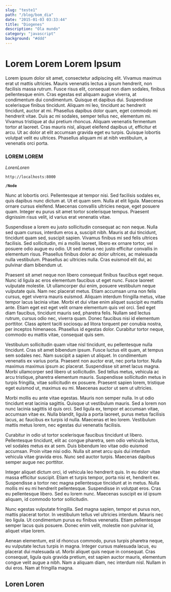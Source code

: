 ```yaml
---
slug: "teste1"
path: "/blog/bom_dia"
date: "2015-01-03 03:33:44"
title: "Diogenes"
description: "Ola mundo"
category: "javascript"
background: "#ddd"
---
```


# Lorem Lorem Lorem Ipsum

Lorem ipsum dolor sit amet, consectetur adipiscing elit. Vivamus maximus erat ut mattis ultricies. Mauris venenatis lectus a ipsum hendrerit, non facilisis massa rutrum. Fusce risus elit, consequat non diam sodales, finibus pellentesque enim. Cras egestas est aliquam augue viverra, at condimentum dui condimentum. Quisque et dapibus dui. Suspendisse scelerisque finibus tincidunt. Aliquam mi leo, tincidunt ac hendrerit tincidunt, auctor at mi. Phasellus dapibus dolor quam, eget commodo mi hendrerit vitae. Duis ac mi sodales, semper tellus nec, elementum mi. Vivamus tristique at dui pretium rhoncus. Aliquam venenatis fermentum tortor at laoreet. Cras mauris nisl, aliquet eleifend dapibus ut, efficitur et arcu. Ut ac dolor at elit accumsan gravida eget eu turpis. Quisque lobortis volutpat velit eu ultrices. Phasellus aliquam mi at nibh vestibulum, a venenatis orci porta.

### LOREM LOREM

_LorenLoren_

`http://localhosts:8000`

**`/Node`**

Nunc at lobortis orci. Pellentesque at tempor nisi. Sed facilisis sodales ex, quis dapibus nunc dictum at. Ut et quam sem. Nulla at elit ligula. Maecenas ornare cursus eleifend. Maecenas convallis ultricies neque, eget posuere quam. Integer eu purus sit amet tortor scelerisque tempus. Praesent dignissim risus velit, id varius erat venenatis vitae.

Suspendisse a lorem eu justo sollicitudin consequat ac non neque. Nulla sed quam cursus, interdum eros a, suscipit nibh. Mauris at dui tincidunt, tincidunt quam sed, suscipit sapien. Vivamus finibus mi sed felis ultrices facilisis. Sed sollicitudin, mi a mollis laoreet, libero ex ornare tortor, vel posuere odio augue eu odio. Ut sed metus nec justo efficitur convallis in elementum risus. Phasellus finibus dolor ac dolor ultrices, ac malesuada nulla vestibulum. Phasellus ac ultricies nulla. Cras euismod elit dui, ac pulvinar diam bibendum ut.

Praesent sit amet neque non libero consequat finibus faucibus eget neque. Nunc id ligula ac eros elementum faucibus ut eget nunc. Fusce laoreet vulputate molestie. Ut ullamcorper dui enim, posuere vestibulum neque vulputate quis. Nam nec placerat metus. Etiam accumsan urna non felis cursus, eget viverra mauris euismod. Aliquam interdum fringilla metus, vitae tempor lacus lacinia vitae. Morbi et dui vitae enim aliquet suscipit eu mattis ante. Etiam eget est eget velit ornare elementum quis vel orci. Sed eget diam faucibus, tincidunt mauris sed, pharetra felis. Nullam sed lectus rutrum, cursus odio nec, viverra quam. Donec faucibus nisi id elementum porttitor. Class aptent taciti sociosqu ad litora torquent per conubia nostra, per inceptos himenaeos. Phasellus id egestas dolor. Curabitur tortor neque, commodo eu mattis vitae, consequat quis sem.

Vestibulum sollicitudin quam vitae nisl tincidunt, eu pellentesque nulla tincidunt. Cras sit amet bibendum ipsum. Fusce luctus elit quam, at tempus sem sodales nec. Nam suscipit a sapien ut aliquet. In condimentum venenatis ex varius porta. Praesent non auctor erat, nec porta tortor. Nulla maximus maximus ipsum ac placerat. Suspendisse sit amet lacus magna. Morbi ullamcorper sed libero ut sollicitudin. Sed tellus metus, vehicula ac arcu tristique, pharetra elementum mauris. Suspendisse sollicitudin metus in turpis fringilla, vitae sollicitudin ex posuere. Praesent sapien lorem, tristique eget euismod ut, maximus eu mi. Maecenas auctor ut sem ut ultricies.

Morbi mollis eu ante vitae egestas. Mauris non semper nulla. In ut odio tincidunt erat lacinia sagittis. Quisque ut vestibulum mauris. Sed a lorem non nunc lacinia sagittis id quis orci. Sed ligula ex, tempor et accumsan vitae, accumsan vitae ex. Nulla blandit, ligula a porta laoreet, purus metus facilisis lacus, ac faucibus ex turpis id nulla. Maecenas et leo lorem. Vestibulum mattis metus lorem, nec egestas dui venenatis facilisis.

Curabitur in odio ut tortor scelerisque faucibus tincidunt ut libero. Pellentesque tincidunt, elit ac congue pharetra, sem odio vehicula lectus, vel sodales metus ex at sem. Duis bibendum leo vitae odio euismod accumsan. Proin vitae nisi odio. Nulla sit amet arcu quis dui interdum vehicula vitae gravida eros. Nunc sed auctor turpis. Maecenas dapibus semper augue nec porttitor.

Integer aliquet dictum orci, id vehicula leo hendrerit quis. In eu dolor vitae massa efficitur suscipit. Etiam et turpis tempor, porta nisi et, hendrerit ex. Suspendisse a tortor nec magna pellentesque tincidunt at in metus. Nulla mollis mi eu mi hendrerit pellentesque. Suspendisse in volutpat eros. Cras eu pellentesque libero. Sed eu lorem nunc. Maecenas suscipit ex id ipsum aliquam, id commodo tortor sollicitudin.

Nunc egestas vulputate fringilla. Sed magna sapien, tempor et purus non, mattis placerat tortor. In vestibulum tellus vel ultricies interdum. Mauris nec leo ligula. Ut condimentum purus eu finibus venenatis. Etiam pellentesque semper lacus quis posuere. Donec enim velit, molestie non pulvinar id, aliquet vitae lorem.

Aenean elementum, est id rhoncus commodo, purus turpis pharetra neque, eu vulputate lectus turpis in magna. Integer cursus malesuada lacus, eu placerat dui malesuada ut. Morbi aliquet quis neque in consequat. Cras consequat, ligula quis gravida pretium, est sapien auctor mauris, elementum congue velit augue a nibh. Nam a aliquam diam, nec interdum nisl. Nullam in dui eros. Nam at fringilla magna.

## Loren Loren
